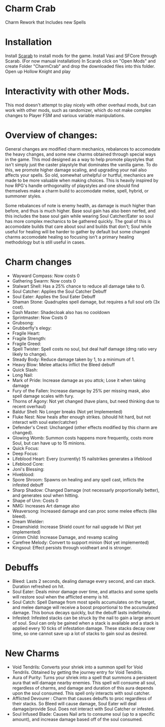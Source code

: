 # Charm Crab
 Charm Rework that Includes new Spells


# Installation
Install [Scarab](https://github.com/fifty-six/Scarab) to install mods for the game. Install Vasi and
SFCore through Scarab. (For now manual installation) In Scarab click on "Open Mods" and create Folder "CharmCrab" and drop the downloaded files into this folder. Open up Hollow Knight and play

# Interactivity with other Mods.
This mod doesn't attempt to play nicely with other overhaul mods, but can work with other mods, such as randomizer, which do not make complex changes to Player FSM and various variable manipulations.

# Overview of changes:

General changes are modified charm mechanics, rebalances to accomodate the heavy changes, and some new 
charms obtained through special ways in the game. This mod designed as a way to help promote playstyles 
that isn't simply just the caster playstyle that dominates the vanilla game. To do this, we promote higher 
damage scaling, and upgrading your nail also affects your spells. So old, somewhat unhelpful or hurtful, mechanics are made to be more valuable when making choices. This is heavily inspired by how RPG's handle orthogonality of playstyles and one should find themselves make a charm build to accomodate melee, spell, hybrid, or summoner styles. 

Some rebalances of note is enemy health, as damage is much higher than before, and thus is much higher. Base soul gain has also been nerfed, and this includes the base soul gain while wearing Soul Catcher/Eater so soul has more complex mechanics to be gathered quickly. The goal of this is accomodate builds that care about soul and builds that don't; Soul while useful for healing will be harder to gather by default but some changed charms accomodate healing so focusing isn't a primary healing methodology but is still useful in cases.

# Charm changes

- Wayward Compass: Now costs 0
- Gathering Swarm: Now costs 0
- Stalwart Shell: Has a 25% chance to reduce all damage take to 0.
- Soul Catcher: Applies the Soul Catcher Debuff
- Soul Eater: Applies the Soul Eater Debuff
- Shaman Stone: Quadruples spell damage, but requires a full soul orb (3x cost).
- Dash Master: Shadecloak also has no cooldown
- Sprintmaster: Now Costs 0
- Grubsong:                    
- Grubberfly's elegy:          
- Fragile Heart:               
- Fragile Strength:
- Fragile Greed: 
- Spell Twister: Spell costs no soul, but deal half damage (dmg ratio very likely to change).
- Steady Body: Reduce damage taken by 1, to a minimum of 1.
- Heavy Blow: Melee attacks inflict the Bleed debuff
- Quick Slash: 
- Long Nail: 
- Mark of Pride: Increase damage as you attck; Lose it when taking damage
- Fury of the Fallen: Increase damage by 25% per missing mask, also spell damage scales with fury.
- Thorns of Agony: Not yet changed (have plans, but need thinking due to recent overhaul)
- Baldur Shell: No Longer breaks (Not yet Implemented)
- Fluke Nest: Now heals after enough strikes. (should hit hard, but not interact with soul eater/catcher)
- Defender's Crest: Unchanged (other effects modified by this charm are changed).
- Glowing Womb: Summon costs happens more frequently, costs more Soul, but can have up to 15 minions.
- Quick Focus: 
- Deep Focus: 
- Lifeblood Heart: Every (currently) 15 nailstrikes generates a lifeblood
- Lifeblood Core: 
- Joni's Blessing:
- Hiveblood: 
- Spore Shroom: Spawns on healing and any spell cast, inflicts the infested debuff             
- Sharp Shadow: Changed Damage (not necessarly proportionally better), and generates soul when hitting.
- Shape of Unn: Costs 0
- NMG: Increases Art damage also
- Weaversong: Increased damage and can proc some melee effects (like bleed).
- Dream Wielder:
- Dreamshield: Increase Shield count for nail upgrade lvl (Not yet implemented)
- Grimm Child: Increase Damage, and revamp scaling
- Carefree Melody: Convert to support minion (Not yet implemented)
- Kingsoul: Effect persists through voidheart and is stronger.


# Debuffs

- Bleed: Lasts 2 seconds, dealing damage every second, and can stack. Duration refreshed on hit.
- Soul Eater: Deals minor damage over time, and attacks and some spells will restore soul when the afflicted enemy is hit.
- Soul Catch: Spell Damage from most spells accumulates on the target, and melee damage will receive a boost proportional to the accumulated damage. This bonus decays quickly, but the debuff lasts indefinitely.
- Infested: Infested stacks can be struck by the nail to gain a large amount of soul. Soul can only be gained when a stack is available and a stack is applied every 10 ticks of infestation damage. These stacks decay over time, so one cannot save up a lot of stacks to gain soul as desired.

# New Charms
- Void Tendrils: Converts your shriek into a summon spell for Void Tendrils. Obtained by getting the journey entry for Void Tendrils.
- Aura of Purity: Turns your shriek into a spell that summons a persistent aura that will damage nearby enemies. This spell will consume all soul, regardless of charms, and damage and duration of this aura depends upon the soul consumed. This spell only interacts with soul catcher.
- Afflicted Devourer : Charm that causes debuffs to proc regardless of their stacks. So Bleed will cause damage, Soul Eater will deal damage/provide Soul. Does not interact with Soul Catcher or infested.
- Soul Infused Blade: Causes Nail arts to consume soul (up to a specific amount), and increase damage based off of the soul consumed.
